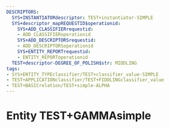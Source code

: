 ```yaml
---
DESCRIPTORS:
  SYS+INSTANTIATORdescriptor: TEST+instantiator-SIMPLE
  SYS+descriptor_mapREQUESTID$operationid:
    SYS+ADD_CLASSIFIERrequestid:
    - ADD_CLASSIFIERoperationid
    SYS+ADD_DESCRIPTORSrequestid:
    - ADD_DESCRIPTORSoperationid
    SYS+ENTITY_REPORTrequestid:
    - ENTITY_REPORToperationid
  TEST+descriptor-DEGREE_OF_POLISH$str: MIDDLING
tags:
- SYS+ENTITY_TYPEclassifier/TEST+classifier_value-SIMPLE
- TEST+APPLICATIONclassifier/TEST+FIDDLINGclassifier_value
- TEST+BASICrelation/TEST+simple-ALPHA
---
```

# Entity TEST+GAMMAsimple

